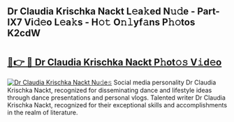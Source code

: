 ## Dr Claudia Krischka Nackt L𝚎a𝚔ed N𝚞𝚍e - Part-IX7 Vi𝚍𝚎o L𝚎a𝚔s - H𝚘𝚝 O𝚗𝚕yf𝚊ns P𝚑𝚘tos K2cdW

# <h2><a href="http://kf81x8n.oniu.top/?m=Dr+Claudia+Krischka+Nackt">🔗👉 🔴 Dr Claudia Krischka Nackt P𝚑ot𝚘𝚜 V𝚒d𝚎o</a></h2>

[![Dr Claudia Krischka Nackt Nu𝚍e𝚜](https://i.imgur.com/0qMVB7G.gif)](http://kf81x8n.oniu.top/?m=Dr+Claudia+Krischka+Nackt)
Social media personality Dr Claudia Krischka Nackt, recognized for disseminating dance and lifestyle ideas through dance presentations and personal vlogs. Talented writer Dr Claudia Krischka Nackt, recognized for their exceptional skills and accomplishments in the realm of literature.  

